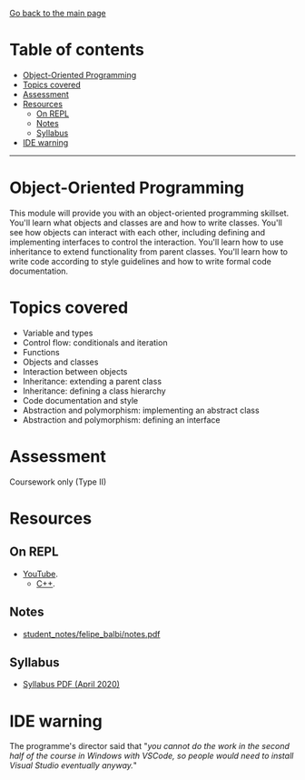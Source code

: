 [Go back to the main page](../../../README.md)

# Table of contents
<!-- vim-markdown-toc GFM -->

* [Object-Oriented Programming](#object-oriented-programming)
* [Topics covered](#topics-covered)
* [Assessment](#assessment)
* [Resources](#resources)
    * [On REPL](#on-repl)
    * [Notes](#notes)
    * [Syllabus](#syllabus)
* [IDE warning](#ide-warning)

<!-- vim-markdown-toc -->
---

# Object-Oriented Programming

This module will provide you with an object-oriented programming
skillset. You'll learn what objects and classes are and how to
write classes. You'll see how objects can interact with each
other, including defining and implementing interfaces to control
the interaction. You'll learn how to use inheritance to extend
functionality from parent classes. You'll learn how to write
code according to style guidelines and how to write formal code
documentation.

# Topics covered

- Variable and types
- Control flow: conditionals and iteration
- Functions
- Objects and classes
- Interaction between objects
- Inheritance: extending a parent class
- Inheritance: defining a class hierarchy
- Code documentation and style
- Abstraction and polymorphism: implementing an abstract class
- Abstraction and polymorphism: defining an interface

# Assessment

Coursework only (Type II)


# Resources

## On REPL

- [YouTube](../../../youtube/README.md).
  - [C++](../../../youtube/README.md#c-2).

## Notes

- [student_notes/felipe_balbi/notes.pdf](../../../notes/level_5/object-oriented-programming/student_notes/felipe_balbi/notes.pdf)

## Syllabus

- [Syllabus PDF (April 2020)](./OOP-Syllabus.pdf)


# IDE warning

The programme's director said that "_you cannot do the work in the second half of the course in Windows with VSCode, so people would need to install Visual Studio eventually anyway._"
